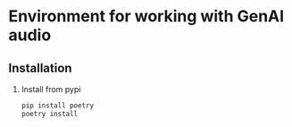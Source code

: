 # Environment for working with GenAI audio

## Installation

1. Install from pypi

   ```bash
   pip install poetry
   poetry install
   ```
